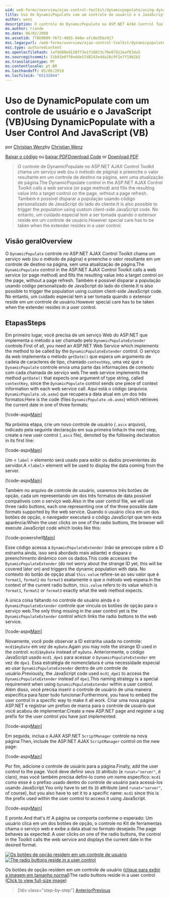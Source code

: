 ```yaml
---
uid: web-forms/overview/ajax-control-toolkit/dynamicpopulate/using-dynamicpopulate-with-a-user-control-and-javascript-vb
title: Uso de DynamicPopulate com um controle de usuário e o JavaScript (VB) | Microsoft Docs
author: wenz
description: O controle de DynamicPopulate no ASP.NET AJAX Control Toolkit chama um serviço web (ou o método de página) e preenche o valor resultante em um controle de destino em t...
ms.author: riande
ms.date: 06/02/2008
ms.assetid: 778b9009-76f2-4665-940e-afc0e35bc917
msc.legacyurl: /web-forms/overview/ajax-control-toolkit/dynamicpopulate/using-dynamicpopulate-with-a-user-control-and-javascript-vb
msc.type: authoredcontent
ms.openlocfilehash: 1afdd80e9128f73e1f18823c70e87812eaf63da5
ms.sourcegitcommit: 51b01b6ff8edde57d8243e4da28c9f1e7f1962b2
ms.translationtype: MT
ms.contentlocale: pt-BR
ms.lasthandoff: 05/06/2019
ms.locfileid: "65132844"
---
```

# <a name="using-dynamicpopulate-with-a-user-control-and-javascript-vb"></a><span data-ttu-id="1023c-103">Uso de DynamicPopulate com um controle de usuário e o JavaScript (VB)</span><span class="sxs-lookup"><span data-stu-id="1023c-103">Using DynamicPopulate with a User Control And JavaScript (VB)</span></span>

<span data-ttu-id="1023c-104">por [Christian Wenz](https://github.com/wenz)</span><span class="sxs-lookup"><span data-stu-id="1023c-104">by [Christian Wenz](https://github.com/wenz)</span></span>

<span data-ttu-id="1023c-105">[Baixar o código](http://download.microsoft.com/download/d/8/f/d8f2f6f9-1b7c-46ad-9252-e1fc81bdea3e/dynamicpopulate2.vb.zip) ou [baixar PDF](http://download.microsoft.com/download/b/6/a/b6ae89ee-df69-4c87-9bfb-ad1eb2b23373/dynamicpopulate2VB.pdf)</span><span class="sxs-lookup"><span data-stu-id="1023c-105">[Download Code](http://download.microsoft.com/download/d/8/f/d8f2f6f9-1b7c-46ad-9252-e1fc81bdea3e/dynamicpopulate2.vb.zip) or [Download PDF](http://download.microsoft.com/download/b/6/a/b6ae89ee-df69-4c87-9bfb-ad1eb2b23373/dynamicpopulate2VB.pdf)</span></span>

> <span data-ttu-id="1023c-106">O controle de DynamicPopulate no ASP.NET AJAX Control Toolkit chama um serviço web (ou o método de página) e preenche o valor resultante em um controle de destino na página, sem uma atualização de página.</span><span class="sxs-lookup"><span data-stu-id="1023c-106">The DynamicPopulate control in the ASP.NET AJAX Control Toolkit calls a web service (or page method) and fills the resulting value into a target control on the page, without a page refresh.</span></span> <span data-ttu-id="1023c-107">Também é possível disparar a população usando código personalizado de JavaScript do lado do cliente.</span><span class="sxs-lookup"><span data-stu-id="1023c-107">It is also possible to trigger the population using custom client-side JavaScript code.</span></span> <span data-ttu-id="1023c-108">No entanto, um cuidado especial tem a ser tomada quando o extensor reside em um controle de usuário.</span><span class="sxs-lookup"><span data-stu-id="1023c-108">However special care has to be taken when the extender resides in a user control.</span></span>

## <a name="overview"></a><span data-ttu-id="1023c-109">Visão geral</span><span class="sxs-lookup"><span data-stu-id="1023c-109">Overview</span></span>

<span data-ttu-id="1023c-110">O `DynamicPopulate` controle no ASP.NET AJAX Control Toolkit chama um serviço web (ou o método de página) e preenche o valor resultante em um controle de destino na página, sem uma atualização de página.</span><span class="sxs-lookup"><span data-stu-id="1023c-110">The `DynamicPopulate` control in the ASP.NET AJAX Control Toolkit calls a web service (or page method) and fills the resulting value into a target control on the page, without a page refresh.</span></span> <span data-ttu-id="1023c-111">Também é possível disparar a população usando código personalizado de JavaScript do lado do cliente.</span><span class="sxs-lookup"><span data-stu-id="1023c-111">It is also possible to trigger the population using custom client-side JavaScript code.</span></span> <span data-ttu-id="1023c-112">No entanto, um cuidado especial tem a ser tomada quando o extensor reside em um controle de usuário.</span><span class="sxs-lookup"><span data-stu-id="1023c-112">However special care has to be taken when the extender resides in a user control.</span></span>

## <a name="steps"></a><span data-ttu-id="1023c-113">Etapas</span><span class="sxs-lookup"><span data-stu-id="1023c-113">Steps</span></span>

<span data-ttu-id="1023c-114">Em primeiro lugar, você precisa de um serviço Web do ASP.NET que implementa o método a ser chamado pelo `DynamicPopulateExtender` controle.</span><span class="sxs-lookup"><span data-stu-id="1023c-114">First of all, you need an ASP.NET Web Service which implements the method to be called by the `DynamicPopulateExtender` control.</span></span> <span data-ttu-id="1023c-115">O serviço da web implementa o método `getDate()` que espera um argumento de cadeia de caracteres de tipo, chamado `contextKey`, uma vez que o `DynamicPopulate` controle envia uma parte das informações de contexto com cada chamada de serviço web.</span><span class="sxs-lookup"><span data-stu-id="1023c-115">The web service implements the method `getDate()` that expects one argument of type string, called `contextKey`, since the `DynamicPopulate` control sends one piece of context information with each web service call.</span></span> <span data-ttu-id="1023c-116">Aqui está o código (arquivos `DynamicPopulate.vb.asmx`) que recupera a data atual em um dos três formatos:</span><span class="sxs-lookup"><span data-stu-id="1023c-116">Here is the code (files `DynamicPopulate.vb.asmx`) which retrieves the current date in one of three formats:</span></span>

[!code-aspx[Main](using-dynamicpopulate-with-a-user-control-and-javascript-vb/samples/sample1.aspx)]

<span data-ttu-id="1023c-117">Na próxima etapa, crie um novo controle de usuário (`.ascx` arquivo), indicado pela seguinte declaração em sua primeira linha:</span><span class="sxs-lookup"><span data-stu-id="1023c-117">In the next step, create a new user control (`.ascx` file), denoted by the following declaration in its first line:</span></span>

[!code-aspx[Main](using-dynamicpopulate-with-a-user-control-and-javascript-vb/samples/sample2.aspx)]

<span data-ttu-id="1023c-118">Um &lt; `label` &gt; elemento será usado para exibir os dados provenientes do servidor.</span><span class="sxs-lookup"><span data-stu-id="1023c-118">A &lt;`label`&gt; element will be used to display the data coming from the server.</span></span>

[!code-aspx[Main](using-dynamicpopulate-with-a-user-control-and-javascript-vb/samples/sample3.aspx)]

<span data-ttu-id="1023c-119">Também no arquivo de controle de usuário, usaremos três botões de opção, cada um representando um dos três formatos de data possível compatíveis com o serviço web.</span><span class="sxs-lookup"><span data-stu-id="1023c-119">Also in the user control file, we will use three radio buttons, each one representing one of the three possible date formats supported by the web service.</span></span> <span data-ttu-id="1023c-120">Quando o usuário clica em um dos botões de opção, o navegador executará o código JavaScript que tem esta aparência:</span><span class="sxs-lookup"><span data-stu-id="1023c-120">When the user clicks on one of the radio buttons, the browser will execute JavaScript code which looks like this:</span></span>

[!code-powershell[Main](using-dynamicpopulate-with-a-user-control-and-javascript-vb/samples/sample4.ps1)]

<span data-ttu-id="1023c-121">Esse código acessa a `DynamicPopulateExtender` (não se preocupe sobre a ID estranha ainda, isso será abordado mais adiante) e dispara o preenchimento dinâmico com os dados.</span><span class="sxs-lookup"><span data-stu-id="1023c-121">This code accesses the `DynamicPopulateExtender` (do not worry about the strange ID yet, this will be covered later on) and triggers the dynamic population with data.</span></span> <span data-ttu-id="1023c-122">No contexto do botão de opção atual `this.value` refere-se ao seu valor que é `format1`, `format2` ou `format3` exatamente o que o método web espera.</span><span class="sxs-lookup"><span data-stu-id="1023c-122">In the context of the current radio button, `this.value` refers to its value which is `format1`, `format2` or `format3` exactly what the web method expects.</span></span>

<span data-ttu-id="1023c-123">A única coisa faltando no controle de usuário ainda é o `DynamicPopulateExtender` controle que vincula os botões de opção para o serviço web.</span><span class="sxs-lookup"><span data-stu-id="1023c-123">The only thing missing in the user control yet is the `DynamicPopulateExtender` control which links the radio buttons to the web service.</span></span>

[!code-aspx[Main](using-dynamicpopulate-with-a-user-control-and-javascript-vb/samples/sample5.aspx)]

<span data-ttu-id="1023c-124">Novamente, você pode observar a ID estranha usada no controle: `mcd1$myDate` em vez de `myDate`.</span><span class="sxs-lookup"><span data-stu-id="1023c-124">Again you may note the strange ID used in the control: `mcd1$myDate` instead of `myDate`.</span></span> <span data-ttu-id="1023c-125">Anteriormente, o código JavaScript usado `mcd1_dpe1` para acessar o `DynamicPopulateExtender` em vez de `dpe1`. Essa estratégia de nomenclatura é uma necessidade especial ao usar `DynamicPopulateExtender` dentro de um controle de usuário.</span><span class="sxs-lookup"><span data-stu-id="1023c-125">Previously, the JavaScript code used `mcd1_dpe1` to access the `DynamicPopulateExtender` instead of `dpe1`.This naming strategy is a special requirement when using `DynamicPopulateExtender` within a user control.</span></span> <span data-ttu-id="1023c-126">Além disso, você precisa inserir o controle de usuário de uma maneira específica para fazer tudo funcionar.</span><span class="sxs-lookup"><span data-stu-id="1023c-126">Furthermore, you have to embed the user control in a specific way to make it all work.</span></span> <span data-ttu-id="1023c-127">Criar uma nova página ASP.NET e registrar um prefixo de marca para o controle de usuário que você acabou de implementar:</span><span class="sxs-lookup"><span data-stu-id="1023c-127">Create a new ASP.NET page and register a tag prefix for the user control you have just implemented:</span></span>

[!code-aspx[Main](using-dynamicpopulate-with-a-user-control-and-javascript-vb/samples/sample6.aspx)]

<span data-ttu-id="1023c-128">Em seguida, inclua o AJAX ASP.NET `ScriptManager` controle na nova página:</span><span class="sxs-lookup"><span data-stu-id="1023c-128">Then, include the ASP.NET AJAX `ScriptManager` control on the new page:</span></span>

[!code-aspx[Main](using-dynamicpopulate-with-a-user-control-and-javascript-vb/samples/sample7.aspx)]

<span data-ttu-id="1023c-129">Por fim, adicione o controle de usuário para a página.</span><span class="sxs-lookup"><span data-stu-id="1023c-129">Finally, add the user control to the page.</span></span> <span data-ttu-id="1023c-130">Você deve definir seus `ID` atributo (e `runat="server"`, é claro), mas você também precisa defini-lo como um nome específico: `mcd1` como esse é o prefixo usado dentro do controle de usuário para acessá-los usando JavaScript.</span><span class="sxs-lookup"><span data-stu-id="1023c-130">You only have to set its `ID` attribute (and `runat="server"`, of course), but you also have to set it to a specific name: `mcd1` since this is the prefix used within the user control to access it using JavaScript.</span></span>

[!code-aspx[Main](using-dynamicpopulate-with-a-user-control-and-javascript-vb/samples/sample8.aspx)]

<span data-ttu-id="1023c-131">E pronto.</span><span class="sxs-lookup"><span data-stu-id="1023c-131">And that's it!</span></span> <span data-ttu-id="1023c-132">A página se comporta conforme o esperado: Um usuário clica em um dos botões de opção, o controle no Kit de ferramentas chama o serviço web e exibe a data atual no formato desejado.</span><span class="sxs-lookup"><span data-stu-id="1023c-132">The page behaves as expected: A user clicks on one of the radio buttons, the control in the Toolkit calls the web service and displays the current date in the desired format.</span></span>

<span data-ttu-id="1023c-133">[![Os botões de opção residem em um controle de usuário](using-dynamicpopulate-with-a-user-control-and-javascript-vb/_static/image2.png)](using-dynamicpopulate-with-a-user-control-and-javascript-vb/_static/image1.png)</span><span class="sxs-lookup"><span data-stu-id="1023c-133">[![The radio buttons reside in a user control](using-dynamicpopulate-with-a-user-control-and-javascript-vb/_static/image2.png)](using-dynamicpopulate-with-a-user-control-and-javascript-vb/_static/image1.png)</span></span>

<span data-ttu-id="1023c-134">Os botões de opção residem em um controle de usuário ([clique para exibir a imagem em tamanho normal](using-dynamicpopulate-with-a-user-control-and-javascript-vb/_static/image3.png))</span><span class="sxs-lookup"><span data-stu-id="1023c-134">The radio buttons reside in a user control ([Click to view full-size image](using-dynamicpopulate-with-a-user-control-and-javascript-vb/_static/image3.png))</span></span>

> [!div class="step-by-step"]
> [<span data-ttu-id="1023c-135">Anterior</span><span class="sxs-lookup"><span data-stu-id="1023c-135">Previous</span></span>](dynamically-populating-a-control-using-javascript-code-vb.md)

